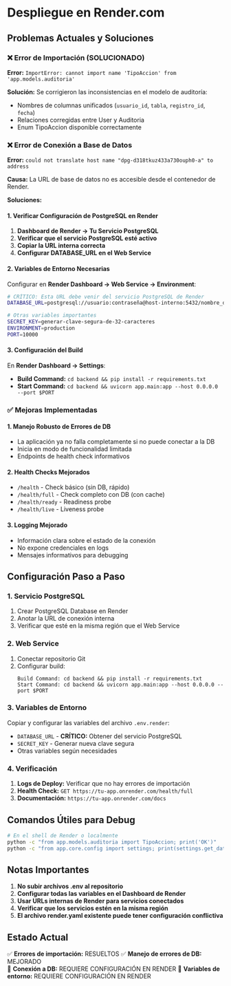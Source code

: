 # Despliegue en Render.com

## Problemas Actuales y Soluciones

### ❌ Error de Importación (SOLUCIONADO)
**Error:** `ImportError: cannot import name 'TipoAccion' from 'app.models.auditoria'`

**Solución:** Se corrigieron las inconsistencias en el modelo de auditoría:
- Nombres de columnas unificados (`usuario_id`, `tabla`, `registro_id`, `fecha`)
- Relaciones corregidas entre User y Auditoria
- Enum TipoAccion disponible correctamente

### ❌ Error de Conexión a Base de Datos
**Error:** `could not translate host name "dpg-d318tkuz433a730ouph0-a" to address`

**Causa:** La URL de base de datos no es accesible desde el contenedor de Render.

**Soluciones:**

#### 1. Verificar Configuración de PostgreSQL en Render
1. **Dashboard de Render → Tu Servicio PostgreSQL**
2. **Verificar que el servicio PostgreSQL esté activo**
3. **Copiar la URL interna correcta**
4. **Configurar DATABASE_URL en el Web Service**

#### 2. Variables de Entorno Necesarias
Configurar en **Render Dashboard → Web Service → Environment**:

```bash
# CRÍTICO: Esta URL debe venir del servicio PostgreSQL de Render
DATABASE_URL=postgresql://usuario:contraseña@host-interno:5432/nombre_db

# Otras variables importantes
SECRET_KEY=generar-clave-segura-de-32-caracteres
ENVIRONMENT=production
PORT=10000
```

#### 3. Configuración del Build
En **Render Dashboard → Settings**:
- **Build Command:** `cd backend && pip install -r requirements.txt`
- **Start Command:** `cd backend && uvicorn app.main:app --host 0.0.0.0 --port $PORT`

### ✅ Mejoras Implementadas

#### 1. Manejo Robusto de Errores de DB
- La aplicación ya no falla completamente si no puede conectar a la DB
- Inicia en modo de funcionalidad limitada
- Endpoints de health check informativos

#### 2. Health Checks Mejorados
- `/health` - Check básico (sin DB, rápido)
- `/health/full` - Check completo con DB (con cache)
- `/health/ready` - Readiness probe
- `/health/live` - Liveness probe

#### 3. Logging Mejorado
- Información clara sobre el estado de la conexión
- No expone credenciales en logs
- Mensajes informativos para debugging

## Configuración Paso a Paso

### 1. Servicio PostgreSQL
1. Crear PostgreSQL Database en Render
2. Anotar la URL de conexión interna
3. Verificar que esté en la misma región que el Web Service

### 2. Web Service
1. Conectar repositorio Git
2. Configurar build:
   ```
   Build Command: cd backend && pip install -r requirements.txt
   Start Command: cd backend && uvicorn app.main:app --host 0.0.0.0 --port $PORT
   ```

### 3. Variables de Entorno
Copiar y configurar las variables del archivo `.env.render`:
- `DATABASE_URL` - **CRÍTICO:** Obtener del servicio PostgreSQL
- `SECRET_KEY` - Generar nueva clave segura
- Otras variables según necesidades

### 4. Verificación
1. **Logs de Deploy:** Verificar que no hay errores de importación
2. **Health Check:** `GET https://tu-app.onrender.com/health/full`
3. **Documentación:** `https://tu-app.onrender.com/docs`

## Comandos Útiles para Debug

```bash
# En el shell de Render o localmente
python -c "from app.models.auditoria import TipoAccion; print('OK')"
python -c "from app.core.config import settings; print(settings.get_database_url(hide_password=True))"
```

## Notas Importantes

1. **No subir archivos .env al repositorio**
2. **Configurar todas las variables en el Dashboard de Render**
3. **Usar URLs internas de Render para servicios conectados**
4. **Verificar que los servicios estén en la misma región**
5. **El archivo render.yaml existente puede tener configuración conflictiva**

## Estado Actual

✅ **Errores de importación:** RESUELTOS
✅ **Manejo de errores de DB:** MEJORADO  
🔄 **Conexión a DB:** REQUIERE CONFIGURACIÓN EN RENDER
🔄 **Variables de entorno:** REQUIERE CONFIGURACIÓN EN RENDER